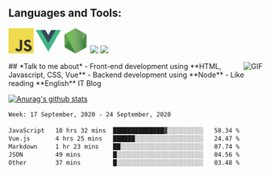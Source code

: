 ## **Languages and Tools:**      
<code><img height="50" style="max-width: 80px;" src="https://raw.githubusercontent.com/github/explore/80688e429a7d4ef2fca1e82350fe8e3517d3494d/topics/javascript/javascript.png"></code>
<code><img height="50" style="max-width: 80px;" src="https://raw.githubusercontent.com/github/explore/80688e429a7d4ef2fca1e82350fe8e3517d3494d/topics/vue/vue.png"></code>
<code><img height="50" style="max-width: 80px;" src="https://raw.githubusercontent.com/github/explore/80688e429a7d4ef2fca1e82350fe8e3517d3494d/topics/nodejs/nodejs.png"></code>
<code><img height="50" style="max-width: 80px;" src="https://img.shields.io/badge/-HTML5-E34F26?style=flat&logo=html5&logoColor=white"></code>
<code><img height="50" style="max-width: 80px;" src="https://img.shields.io/badge/-CSS3-1572B6?style=flat&logo=css3"></code>
<p><img align="right" alt="GIF" src="https://media.giphy.com/media/iIqmM5tTjmpOB9mpbn/giphy.gif" /></p>
## *Talk to me about*
- Front-end development using **HTML, Javascript, CSS, Vue**
- Backend development using **Node**
- Like reading **English** IT Blog    

[![Anurag's github stats](https://github-readme-stats.vercel.app/api?username=qdi5)](https://github.com/anuraghazra/github-readme-stats)    

<!--START_SECTION:waka-->
```text
Week: 17 September, 2020 - 24 September, 2020

JavaScript   10 hrs 32 mins  ██████████████▓░░░░░░░░░░   58.34 % 
Vue.js       4 hrs 25 mins   ██████░░░░░░░░░░░░░░░░░░░   24.47 % 
Markdown     1 hr 23 mins    ██░░░░░░░░░░░░░░░░░░░░░░░   07.74 % 
JSON         49 mins         █░░░░░░░░░░░░░░░░░░░░░░░░   04.56 % 
Other        37 mins         █░░░░░░░░░░░░░░░░░░░░░░░░   03.48 % 
```
<!--END_SECTION:waka-->
